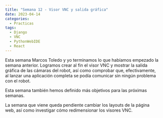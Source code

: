 ```yaml
---
title: "Semana 12 - Visor VNC y salida gráfica"
date: 2023-04-14
categories:
  - Practicas
tags:
  - Django
  - VNC
  - PythonWebIDE
  - React
---
```


Esta semana Marcos Toledo y yo terminamos lo que habíamos empezado la semana anterior. Logramos crear al fin el visor VNC y mostrar la salida gráfica de las cámaras del robot, así como comprobar que, efectivamente, al lanzar una aplicación completa se podía comunicar sin ningún problema con el robot.

Esta semana también hemos definido más objetivos para las próximas semanas.

La semana que viene queda pendiente cambiar los layouts de la página web, así como investigar cómo redimensionar los visores VNC.


